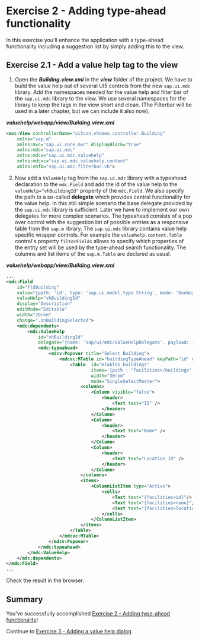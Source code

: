 # Exercise 2 - Adding type-ahead functionality

In this exercise you'll enhance the application with a type-ahead functionality including a suggestion list by simply adding this to the view.


## Exercise 2.1 - Add a value help tag to the view


1. Open the ***Building.view.xml*** in the ***view*** folder of the project. We have to build the value help out of several UI5 controls from the new `sap.ui.mdc` library. 
Add the namespaces needed for the value help and filter bar of the `sap.ui.mdc` library to the view. We use several namespaces for the library to keep the tags in the view short and clean. (The Filterbar will be used in a later chapter, but we can include it also now).

***valuehelp/webapp/view/Building.view.xml***
```xml
<mvc:View controllerName="ui5con.vhdemo.controller.Building"
    xmlns="sap.m"
    xmlns:mvc="sap.ui.core.mvc" displayBlock="true"
    xmlns:mdc="sap.ui.mdc"
    xmlns:mdcv="sap.ui.mdc.valuehelp"
    xmlns:mdcvc="sap.ui.mdc.valuehelp.content"
    xmlns:vhfb="sap.ui.mdc.filterbar.vh">
```

2. Now add a `ValueHelp` tag from the `sap.ui.mdc` library with a typeahead declaration to the `mdc.Field` and add the id of the value help to the `valueHelp="vhBuildingId"` property of the `mdc.Field`. 
We also specify the path to a so-called **delegate** which provides central functionality for the value help. In this still simple scenario the base delegate provided by the `sap.ui.mdc` library is sufficient. Later we have to implement our own delegates for more complex scenarios. 
The typeahead consists of a pop over control with the suggestion list of possible entries as a responsive table from the `sap.m` library. The `sap.ui.mdc` library contains value help specific wrapper controls. For example the `valuehelp.content.Table` control's property `filterFields` allows to specify which properties of the entity set will be used by the type-ahead search functionality. The columns and list items of the `sap.m.Table` are declared as usual.

***valuehelp/webapp/view/Building.view.xml***
```xml
...
<mdc:Field 
    id="fldBuilding" 
    value="{path: 'id', type: 'sap.ui.model.type.String', mode: 'OneWay'}"
    valueHelp="vhBuildingId"
    display="Description" 
    editMode="Editable" 
    width="20rem"
    change=".onBuildingSelected">
    <mdc:dependents>
        <mdc:ValueHelp 
            id="vhBuildingId"
            delegate="{name: 'sap/ui/mdc/ValueHelpDelegate', payload: {}}"> 
            <mdc:typeahead>
                <mdcv:Popover title="Select Building">
                    <mdcvc:MTable id="buildingTypeAhead" keyPath="id" descriptionPath="name" filterFields="*name,city*">
                        <Table  id="mTable1_buildings" 
                                items='{path : "facilities>/buildings" }' 
                                width="30rem" 
                                mode="SingleSelectMaster">
                            <columns>
                                <Column visible="false">
                                    <header>
                                        <Text text="ID" />
                                    </header>
                                </Column>
                                <Column>
                                    <header>
                                        <Text text="Name" />
                                    </header>
                                </Column>
                                <Column>
                                    <header>
                                        <Text text="Location ID" />
                                    </header>
                                </Column>
                            </columns>
                            <items>
                                <ColumnListItem type="Active">
                                    <cells>
                                        <Text text="{facilities>id}"/>
                                        <Text text="{facilities>name}"/>
                                        <Text text="{facilities>locationId}"/>
                                    </cells>
                                </ColumnListItem>
                            </items>
                        </Table>
                    </mdcvc:MTable>
                </mdcv:Popover>
            </mdc:typeahead>
        </mdc:ValueHelp>
    </mdc:dependents>
</mdc:Field>        
...
```
Check the result in the browser.

## Summary

You've successfully accomplished [Exercise 2 - Adding type-ahead functionality](#exercise-2---adding-type-ahead-functionality)!

Continue to [Exercise 3 - Adding a value help dialog](../ex3/README.md).